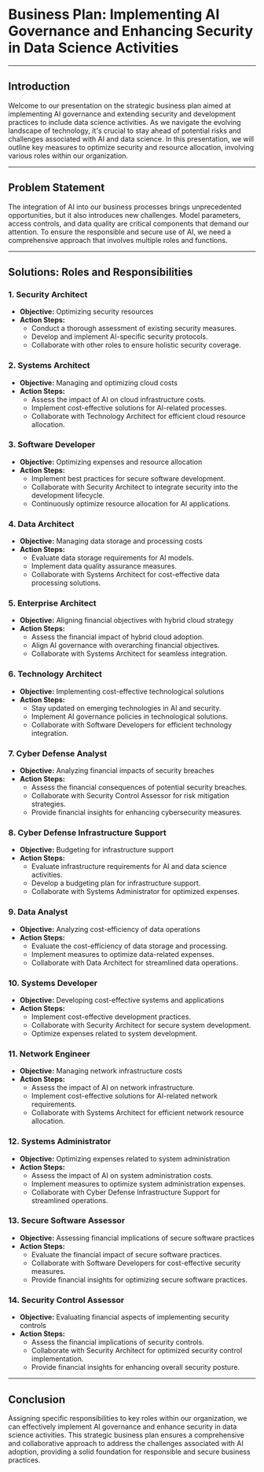 # Business Plan: Implementing AI Governance and Enhancing Security in Data Science Activities

---

## Introduction

Welcome to our presentation on the strategic business plan aimed at implementing AI governance and extending security and development practices to include data science activities. As we navigate the evolving landscape of technology, it's crucial to stay ahead of potential risks and challenges associated with AI and data science. In this presentation, we will outline key measures to optimize security and resource allocation, involving various roles within our organization.

---

## Problem Statement

The integration of AI into our business processes brings unprecedented opportunities, but it also introduces new challenges. Model parameters, access controls, and data quality are critical components that demand our attention. To ensure the responsible and secure use of AI, we need a comprehensive approach that involves multiple roles and functions.

---

## Solutions: Roles and Responsibilities

### 1. Security Architect
- **Objective:** Optimizing security resources
- **Action Steps:**
  - Conduct a thorough assessment of existing security measures.
  - Develop and implement AI-specific security protocols.
  - Collaborate with other roles to ensure holistic security coverage.

### 2. Systems Architect
- **Objective:** Managing and optimizing cloud costs
- **Action Steps:**
  - Assess the impact of AI on cloud infrastructure costs.
  - Implement cost-effective solutions for AI-related processes.
  - Collaborate with Technology Architect for efficient cloud resource allocation.

### 3. Software Developer
- **Objective:** Optimizing expenses and resource allocation
- **Action Steps:**
  - Implement best practices for secure software development.
  - Collaborate with Security Architect to integrate security into the development lifecycle.
  - Continuously optimize resource allocation for AI applications.

### 4. Data Architect
- **Objective:** Managing data storage and processing costs
- **Action Steps:**
  - Evaluate data storage requirements for AI models.
  - Implement data quality assurance measures.
  - Collaborate with Systems Architect for cost-effective data processing solutions.

### 5. Enterprise Architect
- **Objective:** Aligning financial objectives with hybrid cloud strategy
- **Action Steps:**
  - Assess the financial impact of hybrid cloud adoption.
  - Align AI governance with overarching financial objectives.
  - Collaborate with Systems Architect for seamless integration.

### 6. Technology Architect
- **Objective:** Implementing cost-effective technological solutions
- **Action Steps:**
  - Stay updated on emerging technologies in AI and security.
  - Implement AI governance policies in technological solutions.
  - Collaborate with Software Developers for efficient technology integration.

### 7. Cyber Defense Analyst
- **Objective:** Analyzing financial impacts of security breaches
- **Action Steps:**
  - Assess the financial consequences of potential security breaches.
  - Collaborate with Security Control Assessor for risk mitigation strategies.
  - Provide financial insights for enhancing cybersecurity measures.

### 8. Cyber Defense Infrastructure Support
- **Objective:** Budgeting for infrastructure support
- **Action Steps:**
  - Evaluate infrastructure requirements for AI and data science activities.
  - Develop a budgeting plan for infrastructure support.
  - Collaborate with Systems Administrator for optimized expenses.

### 9. Data Analyst
- **Objective:** Analyzing cost-efficiency of data operations
- **Action Steps:**
  - Evaluate the cost-efficiency of data storage and processing.
  - Implement measures to optimize data-related expenses.
  - Collaborate with Data Architect for streamlined data operations.

### 10. Systems Developer
- **Objective:** Developing cost-effective systems and applications
- **Action Steps:**
  - Implement cost-effective development practices.
  - Collaborate with Security Architect for secure system development.
  - Optimize expenses related to system development.

### 11. Network Engineer
- **Objective:** Managing network infrastructure costs
- **Action Steps:**
  - Assess the impact of AI on network infrastructure.
  - Implement cost-effective solutions for AI-related network requirements.
  - Collaborate with Systems Architect for efficient network resource allocation.

### 12. Systems Administrator
- **Objective:** Optimizing expenses related to system administration
- **Action Steps:**
  - Assess the impact of AI on system administration costs.
  - Implement measures to optimize system administration expenses.
  - Collaborate with Cyber Defense Infrastructure Support for streamlined operations.

### 13. Secure Software Assessor
- **Objective:** Assessing financial implications of secure software practices
- **Action Steps:**
  - Evaluate the financial impact of secure software practices.
  - Collaborate with Software Developers for cost-effective security measures.
  - Provide financial insights for optimizing secure software practices.

### 14. Security Control Assessor
- **Objective:** Evaluating financial aspects of implementing security controls
- **Action Steps:**
  - Assess the financial implications of security controls.
  - Collaborate with Security Architect for optimized security control implementation.
  - Provide financial insights for enhancing overall security posture.

---

## Conclusion

Assigning specific responsibilities to key roles within our organization, we can effectively implement AI governance and enhance security in data science activities. This strategic business plan ensures a comprehensive and collaborative approach to address the challenges associated with AI adoption, providing a solid foundation for responsible and secure business practices.
